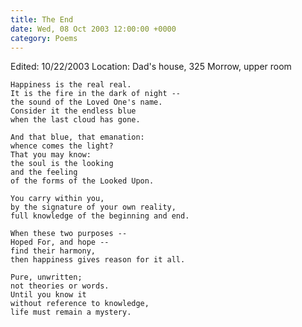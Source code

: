 ```yaml
---
title: The End
date: Wed, 08 Oct 2003 12:00:00 +0000
category: Poems
---
```


Edited: 10/22/2003
Location: Dad's house, 325 Morrow, upper room

    Happiness is the real real.  
    It is the fire in the dark of night --  
    the sound of the Loved One's name.  
    Consider it the endless blue  
    when the last cloud has gone.

    And that blue, that emanation:  
    whence comes the light?  
    That you may know:  
    the soul is the looking  
    and the feeling  
    of the forms of the Looked Upon.

    You carry within you,  
    by the signature of your own reality,  
    full knowledge of the beginning and end.

    When these two purposes --  
    Hoped For, and hope --  
    find their harmony,  
    then happiness gives reason for it all.

    Pure, unwritten;  
    not theories or words.  
    Until you know it  
    without reference to knowledge,  
    life must remain a mystery.


